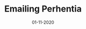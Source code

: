 ---
layout: project
title: 'Emailing Perhentia'
caption: Designs d'emailing internes
description: >
  
date: '01-11-2020'
image: 
  path: /assets/img/works/cover-emailing-perhentia.jpg
  srcset: 
    1920w: /assets/img/works/cover-emailing-perhentia.jpg
    960w:  /assets/img/works/cover-emailing-perhentia@0,5x.jpg
    480w:  /assets/img/works/cover-emailing-perhentia@0,25x.jpg

sitemap: false

---
